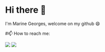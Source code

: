  

<!--
**marinegrgs/marinegrgs** is a ✨ _special_ ✨ repository because its `README.md` (this file) appears on your GitHub profile.

Here are some ideas to get you started:

- 🔭 I’m currently working on ...
- 🌱 I’m currently learning ...
- 👯 I’m looking to collaborate on ...
- 🤔 I’m looking for help with ...
- 💬 Ask me about ...
- 📫 How to reach me: ...
- 😄 Pronouns: ...
- ⚡ Fun fact: ...
-->



# Hi there 👋
I'm Marine Georges, welcome on my github 😄
<!--
## About Me :computer:

  - 🎓 I'm 
  - 🌱 I'm currently learning programming and data science languages. I am practicing on many academic projects ! 
  -->
#📫 How to reach me:
<p>
<a href="https://www.linkedin.com/in/marine-georges/"><img src="https://img.shields.io/badge/-Marine_Georges-blue?logo=linkedin&style=flat-square"></a>
<a href="mailto:marine.georges01@gmail.com"><img src="https://img.shields.io/badge/-marine.georges01@gmail.com-white?logo=gmail&style=flat-square"/></a>
</p>
           
        
